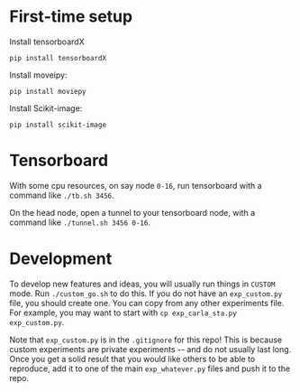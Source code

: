 # First-time setup

Install tensorboardX

`pip install tensorboardX`

Install moveipy:

`pip install moviepy`

Install Scikit-image:

`pip install scikit-image`

# Tensorboard

With some cpu resources, on say node `0-16`, run tensorboard with a command like `./tb.sh 3456`.

On the head node, open a tunnel to your tensorboard node, with a command like `./tunnel.sh 3456 0-16`.

# Development

To develop new features and ideas, you will usually run things in `CUSTOM` mode. Run `./custom_go.sh` to do this. If you do not have an `exp_custom.py` file, you should create one. You can copy from any other experiments file. For example, you may want to start with `cp exp_carla_sta.py exp_custom.py`.

Note that `exp_custom.py` is in the `.gitignore` for this repo! This is because custom experiments are private experiments -- and do not usually last long. Once you get a solid result that you would like others to be able to reproduce, add it to one of the main `exp_whatever.py` files and push it to the repo.

<!-- `from spatial_correlation_sampler import SpatialCorrelationSampler`
 -->